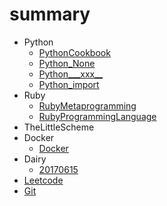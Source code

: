 # summary

* Python
  * [PythonCookbook](Python/PythonCookbook/summary.md)
  * [Python_None](Python/PythonTips/Python_None.md)
  * [Python___xxx__](Python/PythonTips/Python___xxx__.md)
  * [Python_import](Python/PythonTips/Python_import.md)
  <!-- * [ProblemSolving](Python/ProblemSolving/A.md) -->
* Ruby
  * [RubyMetaprogramming](Ruby/RubyMetaprogramming.md)
  * [RubyProgrammingLanguage](Ruby/RubyProgrammingLanguage.md)
* TheLittleScheme
* Docker
  * [Docker](Docker/Docker.md)
* Dairy
  * [20170615](Diary/20170615.md)
* [Leetcode](leetcode.md)
* [Git](git.md)